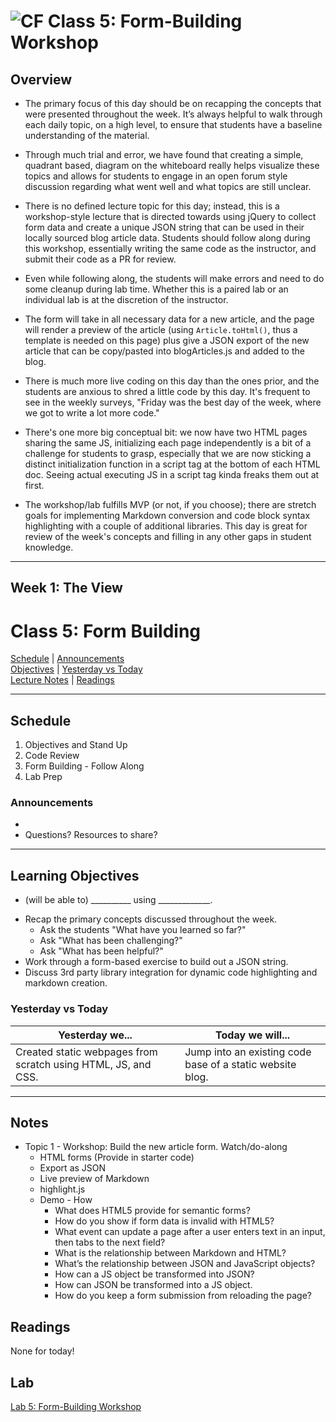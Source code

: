 ![CF](https://i.imgur.com/7v5ASc8.png)  Class 5: Form-Building Workshop
=======
## Overview
<!-- Provide a general overview of the daily concepts and processes that will be covered in lectures and labs -->

- The primary focus of this day should be on recapping the concepts that were presented throughout the week.  It’s always helpful to walk through each daily topic, on a high level, to ensure that students have a baseline understanding of the material.

- Through much trial and error, we have found that creating a simple, quadrant based, diagram on the whiteboard really helps visualize these topics and allows for students to engage in an open forum style discussion regarding what went well and what topics are still unclear.

- There is no defined lecture topic for this day; instead, this is a workshop-style lecture that is directed towards using jQuery to collect form data and create a unique JSON string that can be used in their locally sourced blog article data.  Students should follow along during this workshop, essentially writing the same code as the instructor, and submit their code as a PR for review.

- Even while following along, the students will make errors and need to do some cleanup during lab time. Whether this is a paired lab or an individual lab is at the discretion of the instructor.

- The form will take in all necessary data for a new article, and the page will render a preview of the article (using `Article.toHtml()`, thus a template is needed on this page) plus give a JSON export of the new article that can be copy/pasted into blogArticles.js and added to the blog.

- There is much more live coding on this day than the ones prior, and the students are anxious to shred a little code by this day. It's frequent to see in the weekly surveys, "Friday was the best day of the week, where we got to write a lot more code."

- There's one more big conceptual bit: we now have two HTML pages sharing the same JS, initializing each page independently is a bit of a challenge for students to grasp, especially that we are now sticking a distinct initialization function in a script tag at the bottom of each HTML doc. Seeing actual executing JS in a script tag kinda freaks them out at first.

- The workshop/lab fulfills MVP (or not, if you choose); there are stretch goals for implementing Markdown conversion and code block syntax highlighting with a couple of additional libraries. This day is great for review of the week's concepts and filling in any other gaps in student knowledge.

---


## **Week 1: The View**
# Class 5: Form Building

[Schedule](#schedule) | [Announcements](#announcements) </br>
[Objectives](#learning-objectives) | [Yesterday vs Today](#yesterday-vs-today) </br>
[Lecture Notes](#notes) | [Readings](#readings)


<hr></hr>

## Schedule
1. Objectives and Stand Up
1. Code Review
1. Form Building - Follow Along
1. Lab Prep

### Announcements
* 
* Questions? Resources to share?

<hr></hr>

## Learning Objectives
- (will be able to) __________ using _____________.
* Recap the primary concepts discussed throughout the week.
    * Ask the students "What have you learned so far?"
    * Ask "What has been challenging?"
    * Ask "What has been helpful?"
* Work through a form-based exercise to build out a JSON string.
* Discuss 3rd party library integration for dynamic code highlighting and markdown creation.


### Yesterday vs Today
| Yesterday we... | Today we will... |
| --------------- | ---------------- |
| Created static webpages from scratch using HTML, JS, and CSS. | Jump into an existing code base of a static website blog. |

<hr></hr>

## Notes

* Topic 1 - Workshop: Build the new article form. Watch/do-along
    * HTML forms (Provide in starter code)
    * Export as JSON
    * Live preview of Markdown
    * highlight.js
    * Demo - How
        * What does HTML5 provide for semantic forms?
        * How do you show if form data is invalid with HTML5?
        * What event can update a page after a user enters text in an input, then tabs to the next field?
        * What is the relationship between Markdown and HTML?
        * What’s the relationship between JSON and JavaScript objects?
        * How can a JS object be transformed into JSON?
        * How can JSON be transformed into a JS object.
        * How do you keep a form submission from reloading the page?

## Readings
None for today!

## Lab
[Lab 5: Form-Building Workshop]()
